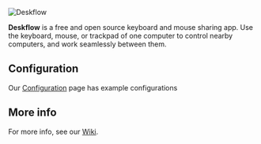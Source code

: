 ![Deskflow](https://github.com/user-attachments/assets/f005b958-24df-4f4a-9bfd-4f834dae59d6)

**Deskflow** is a free and open source keyboard and mouse sharing app.
Use the keyboard, mouse, or trackpad of one computer to control nearby computers,
and work seamlessly between them.


## Configuration
Our [Configuration] page has example configurations


## More info

For more info, see our [Wiki](https://github.com/deskflow/deskflow/wiki).

[Configuration]:configuration.md
